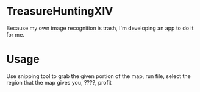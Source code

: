 # TreasureHuntingXIV
Because my own image recognition is trash, I'm developing an app to do it for me.

# Usage
Use snipping tool to grab the given portion of the map, run file, select the region that the map gives you, ????, profit
